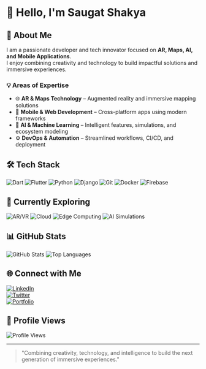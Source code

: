 # 👋 Hello, I'm Saugat Shakya

## 🌟 About Me

I am a passionate developer and tech innovator focused on **AR, Maps, AI, and Mobile Applications**.  
I enjoy combining creativity and technology to build impactful solutions and immersive experiences.

### 💡 Areas of Expertise

- 🌐 **AR & Maps Technology** – Augmented reality and immersive mapping solutions  
- 📱 **Mobile & Web Development** – Cross-platform apps using modern frameworks  
- 🤖 **AI & Machine Learning** – Intelligent features, simulations, and ecosystem modeling  
- ⚙️ **DevOps & Automation** – Streamlined workflows, CI/CD, and deployment  

## 🛠️ Tech Stack

![Dart](https://img.shields.io/badge/Dart-0175C2?style=for-the-badge&logo=dart&logoColor=white)
![Flutter](https://img.shields.io/badge/Flutter-02569B?style=for-the-badge&logo=flutter&logoColor=white)
![Python](https://img.shields.io/badge/Python-3776AB?style=for-the-badge&logo=python&logoColor=white)
![Django](https://img.shields.io/badge/Django-092E20?style=for-the-badge&logo=django&logoColor=white)
![Git](https://img.shields.io/badge/Git-F05032?style=for-the-badge&logo=git&logoColor=white)
![Docker](https://img.shields.io/badge/Docker-2496ED?style=for-the-badge&logo=docker&logoColor=white)
![Firebase](https://img.shields.io/badge/Firebase-FFCA28?style=for-the-badge&logo=firebase&logoColor=black)

## 🌱 Currently Exploring

![AR/VR](https://img.shields.io/badge/AR%2FVR-FF6F61?style=for-the-badge)
![Cloud](https://img.shields.io/badge/Cloud-1DA1F2?style=for-the-badge)
![Edge Computing](https://img.shields.io/badge/Edge%20Computing-00C853?style=for-the-badge)
![AI Simulations](https://img.shields.io/badge/AI_Simulations-FF4081?style=for-the-badge)

## 📊 GitHub Stats

![GitHub Stats](https://github-readme-stats.vercel.app/api?username=saugatshakya&show_icons=true&theme=radical&count_private=true)
![Top Languages](https://github-readme-stats.vercel.app/api/top-langs/?username=saugatshakya&layout=compact&theme=radical)

## 🌐 Connect with Me

[![LinkedIn](https://img.shields.io/badge/LinkedIn-0077B5?style=for-the-badge&logo=linkedin&logoColor=white)](https://www.linkedin.com/in/saugat-shakya)  
[![Twitter](https://img.shields.io/badge/Twitter-1DA1F2?style=for-the-badge&logo=twitter&logoColor=white)](https://twitter.com/saugatshakya)  
[![Portfolio](https://img.shields.io/badge/Portfolio-FF6F61?style=for-the-badge&logo=google-chrome&logoColor=white)](https://saugatshakya.dev)

## 👀 Profile Views

![Profile Views](https://img.shields.io/badge/Profile_Views-∞-brightgreen?style=for-the-badge)

---

> "Combining creativity, technology, and intelligence to build the next generation of immersive experiences."
